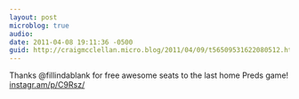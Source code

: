 ```yaml
---
layout: post
microblog: true
audio: 
date: 2011-04-08 19:11:36 -0500
guid: http://craigmcclellan.micro.blog/2011/04/09/t56509531622080512.html
---
```

Thanks @fillindablank for free awesome seats to the last home Preds game! [instagr.am/p/C9Rsz/](http://instagr.am/p/C9Rsz/)
